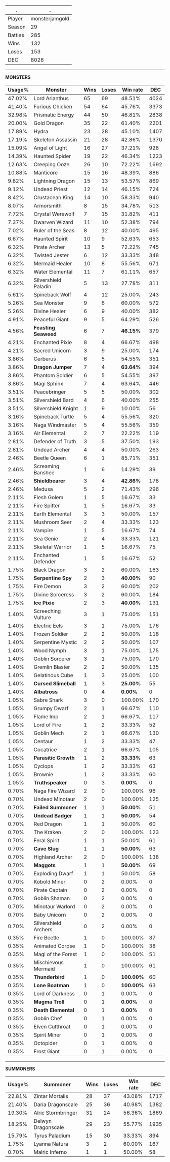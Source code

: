 .|.
|-|-
Player|monsterjamgold
Season|29
Battles|285
Wins|132
Loses|153
DEC|8026

---
**MONSTERS**

Usage%|Monster|Wins|Loses|Win rate|DEC|
-|-|-|-|-|-|
47.02%|Lord Arianthus|65|69|48.51%|4024|
41.40%|Furious Chicken|54|64|45.76%|3373|
32.98%|Prismatic Energy|44|50|46.81%|2838|
20.00%|Gold Dragon|35|22|61.40%|2201|
17.89%|Hydra|23|28|45.10%|1407|
17.19%|Skeleton Assassin|21|28|42.86%|1370|
15.09%|Angel of Light|16|27|37.21%|928|
14.39%|Haunted Spider|19|22|46.34%|1223|
12.63%|Creeping Ooze|26|10|72.22%|1692|
10.88%|Manticore|15|16|48.39%|886|
9.82%|Lightning Dragon|15|13|53.57%|869|
9.12%|Undead Priest|12|14|46.15%|724|
8.42%|Crustacean King|14|10|58.33%|940|
8.07%|Armorsmith|8|15|34.78%|513|
7.72%|Crystal Werewolf|7|15|31.82%|411|
7.37%|Dwarven Wizard|11|10|52.38%|794|
7.02%|Ruler of the Seas|8|12|40.00%|495|
6.67%|Haunted Spirit|10|9|52.63%|653|
6.32%|Pirate Archer|13|5|72.22%|745|
6.32%|Twisted Jester|6|12|33.33%|348|
6.32%|Mermaid Healer|10|8|55.56%|671|
6.32%|Water Elemental|11|7|61.11%|657|
6.32%|Silvershield Paladin|5|13|27.78%|311|
5.61%|Spineback Wolf|4|12|25.00%|243|
5.26%|Sea Monster|9|6|60.00%|572|
5.26%|Divine Healer|6|9|40.00%|382|
4.91%|Peaceful Giant|9|5|64.29%|526|
4.56%|**Feasting Seaweed**|6|7|**46.15%**|379|
4.21%|Enchanted Pixie|8|4|66.67%|498|
4.21%|Sacred Unicorn|3|9|25.00%|174|
3.86%|Cerberus|6|5|54.55%|351|
3.86%|**Dragon Jumper**|7|4|**63.64%**|394|
3.86%|Phantom Soldier|6|5|54.55%|397|
3.86%|Magi Sphinx|7|4|63.64%|446|
3.51%|Peacebringer|5|5|50.00%|302|
3.51%|Silvershield Bard|4|6|40.00%|255|
3.51%|Silvershield Knight|1|9|10.00%|56|
3.16%|Spineback Turtle|5|4|55.56%|320|
3.16%|Naga Windmaster|5|4|55.56%|359|
3.16%|Air Elemental|2|7|22.22%|119|
2.81%|Defender of Truth|3|5|37.50%|193|
2.81%|Undead Archer|4|4|50.00%|263|
2.46%|Beetle Queen|6|1|85.71%|351|
2.46%|Screaming Banshee|1|6|14.29%|39|
2.46%|**Shieldbearer**|3|4|**42.86%**|178|
2.46%|Medusa|5|2|71.43%|296|
2.11%|Flesh Golem|1|5|16.67%|33|
2.11%|Fire Spitter|1|5|16.67%|33|
2.11%|Earth Elemental|3|3|50.00%|157|
2.11%|Mushroom Seer|2|4|33.33%|123|
2.11%|Vampire|1|5|16.67%|74|
2.11%|Sea Genie|2|4|33.33%|121|
2.11%|Skeletal Warrior|1|5|16.67%|75|
2.11%|Enchanted Defender|1|5|16.67%|52|
1.75%|Black Dragon|3|2|60.00%|163|
1.75%|**Serpentine Spy**|2|3|**40.00%**|90|
1.75%|Fire Demon|3|2|60.00%|202|
1.75%|Divine Sorceress|3|2|60.00%|184|
1.75%|**Ice Pixie**|2|3|**40.00%**|131|
1.40%|Screeching Vulture|3|1|75.00%|151|
1.40%|Electric Eels|3|1|75.00%|176|
1.40%|Frozen Soldier|2|2|50.00%|118|
1.40%|Serpentine Mystic|2|2|50.00%|107|
1.40%|Wood Nymph|3|1|75.00%|175|
1.40%|Goblin Sorcerer|3|1|75.00%|170|
1.40%|Gremlin Blaster|2|2|50.00%|135|
1.40%|Gelatinous Cube|1|3|25.00%|100|
1.40%|**Cursed Slimeball**|1|3|**25.00%**|55|
1.40%|**Albatross**|0|4|**0.00%**|0|
1.05%|Sabre Shark|3|0|100.00%|170|
1.05%|Grumpy Dwarf|2|1|66.67%|110|
1.05%|Flame Imp|2|1|66.67%|117|
1.05%|Lord of Fire|1|2|33.33%|52|
1.05%|Goblin Mech|2|1|66.67%|130|
1.05%|Centaur|1|2|33.33%|47|
1.05%|Cocatrice|2|1|66.67%|105|
1.05%|**Parasitic Growth**|1|2|**33.33%**|63|
1.05%|Cyclops|1|2|33.33%|63|
1.05%|Brownie|1|2|33.33%|60|
1.05%|**Truthspeaker**|0|3|**0.00%**|0|
0.70%|Naga Fire Wizard|2|0|100.00%|96|
0.70%|Undead Minotaur|2|0|100.00%|125|
0.70%|**Failed Summoner**|1|1|**50.00%**|51|
0.70%|**Undead Badger**|1|1|**50.00%**|54|
0.70%|Red Dragon|1|1|50.00%|60|
0.70%|The Kraken|2|0|100.00%|123|
0.70%|Feral Spirit|1|1|50.00%|61|
0.70%|**Cave Slug**|1|1|**50.00%**|63|
0.70%|Highland Archer|2|0|100.00%|138|
0.70%|**Maggots**|1|1|**50.00%**|69|
0.70%|Exploding Dwarf|1|1|50.00%|58|
0.70%|Kobold Miner|0|2|0.00%|0|
0.70%|Pirate Captain|0|2|0.00%|0|
0.70%|Goblin Shaman|0|2|0.00%|0|
0.70%|Minotaur Warlord|0|2|0.00%|0|
0.70%|Baby Unicorn|0|2|0.00%|0|
0.70%|Silvershield Archers|0|2|0.00%|0|
0.35%|Fire Beetle|1|0|100.00%|37|
0.35%|Animated Corpse|1|0|100.00%|38|
0.35%|Magi of the Forest|1|0|100.00%|51|
0.35%|Mischievous Mermaid|1|0|100.00%|61|
0.35%|**Thunderbird**|1|0|**100.00%**|60|
0.35%|**Lone Boatman**|1|0|**100.00%**|63|
0.35%|Lord of Darkness|0|1|0.00%|0|
0.35%|**Magma Troll**|0|1|**0.00%**|0|
0.35%|**Death Elemental**|0|1|**0.00%**|0|
0.35%|Goblin Chef|0|1|0.00%|0|
0.35%|Elven Cutthroat|0|1|0.00%|0|
0.35%|Spirit Miner|0|1|0.00%|0|
0.35%|Octopider|0|1|0.00%|0|
0.35%|Frost Giant|0|1|0.00%|0|

---
**SUMMONERS**

Usage%|Summoner|Wins|Loses|Win rate|DEC|
-|-|-|-|-|-|
22.81%|Zintar Mortalis|28|37|43.08%|1717|
21.40%|Daria Dragonscale|25|36|40.98%|1382|
19.30%|Alric Stormbringer|31|24|56.36%|1869|
18.25%|Delwyn Dragonscale|29|23|55.77%|1935|
15.79%|Tyrus Paladium|15|30|33.33%|894|
1.75%|Lyanna Natura|3|2|60.00%|167|
0.70%|Malric Inferno|1|1|50.00%|58|
